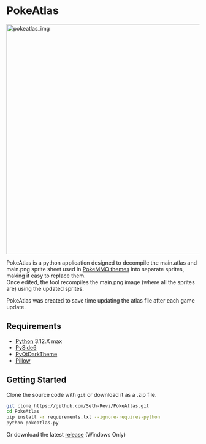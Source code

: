 PokeAtlas
==========  

<img alt='pokeatlas_img' width=600 src='https://github.com/Seth-Revz/PokeAtlas/blob/main/.github/pokeatlas.png'>  

PokeAtlas is a python application designed to decompile the main.atlas and main.png sprite sheet used in [PokeMMO themes](https://forums.pokemmo.com/index.php?/forum/33-client-customization/) into separate sprites, making it easy to replace them.  
Once edited, the tool recompiles the main.png image (where all the sprites are) using the updated sprites.  

PokeAtlas was created to save time updating the atlas file after each game update. 

## Requirements  

- [Python](https://www.python.org/downloads/)  3.12.X max
- [PySide6](https://pypi.org/project/PySide6/)  
- [PyQtDarkTheme](https://pypi.org/project/pyqtdarktheme/)  
- [Pillow](https://pypi.org/project/pillow/)  

## Getting Started  

Clone the source code with `git` or download it as a .zip file.  

```bash
git clone https://github.com/Seth-Revz/PokeAtlas.git
cd PokeAtlas
pip install -r requirements.txt --ignore-requires-python
python pokeatlas.py
```

Or download the latest [release](https://github.com/Seth-Revz/PokeAtlas/releases/latest) (Windows Only)
